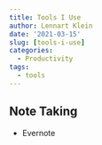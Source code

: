 ```yaml
---
title: Tools I Use
author: Lennart Klein
date: '2021-03-15'
slug: [tools-i-use]
categories:
  - Productivity
tags:
  - tools
---
```


## Note Taking
- Evernote
